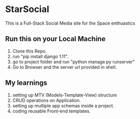 # StarSocial
This is a Full-Stack Social Media site for the Space enthuastics

## Run this on your Local Machine
1. Clone this Repo.
2. run "pip install django 1.11".
3. go to project folder and run "python manage.py runserver"
4. Go to Browser and the server url provided in shell.

## My learnings
1. setting up MTV (Models-Template-View) structure
2. CRUD operations on Application.
3. setting up multiple app schemas inside a project.
4. coding reusable Front-end templates.
